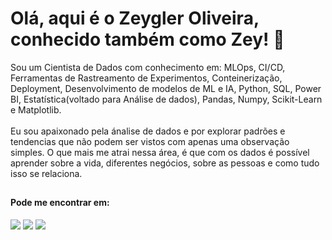 # Olá, aqui é o Zeygler Oliveira, conhecido também como Zey! :wave:<br>

Sou um Cientista de Dados com conhecimento em: MLOps, CI/CD, Ferramentas de Rastreamento de Experimentos, Conteinerização, Deployment, Desenvolvimento de modelos de ML e IA, Python, SQL, Power BI, Estatística(voltado para Análise de dados), Pandas, Numpy, Scikit-Learn e Matplotlib.<br>
<br>
Eu sou apaixonado pela ánalise de dados e por explorar padrões e tendencias que não podem ser vistos com apenas uma observação simples. O que mais me atrai nessa área, é que com os dados é possível aprender sobre a vida, diferentes negócios, sobre as pessoas e como tudo isso se relaciona.

##

#### Pode me encontrar em:

<div style="display: inline-block"> 
  <a href="https://www.linkedin.com/in/zeygler-oliveira-a021a92a4/" target="_blank"><img src="https://img.shields.io/badge/-LinkedIn-%230077B5?style=for-the-badge&logo=linkedin&logoColor=white" target="_blank"></a> 
  <a href="https://medium.com/@zeyglerdasilva" target="_blank"><img src="https://img.shields.io/badge/Medium-12100E?style=for-the-badge&logo=medium&logoColor=white" target="_blank"></a>
  <a href = "mailto:zeyglerdasilva[at]gmail.com"><img src="https://img.shields.io/badge/Gmail-D14836?style=for-the-badge&logo=gmail&logoColor=white" target="_blank"></a>
</div>
